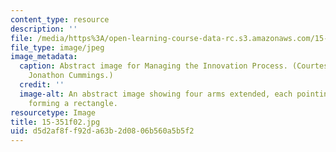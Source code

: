 ```yaml
---
content_type: resource
description: ''
file: /media/https%3A/open-learning-course-data-rc.s3.amazonaws.com/15-351-managing-the-innovation-process-fall-2002/d5d2af8ff92da63b2d0806b560a5b5f2_15-351f02.jpg
file_type: image/jpeg
image_metadata:
  caption: Abstract image for Managing the Innovation Process. (Courtesy of Prof.
    Jonathon Cummings.)
  credit: ''
  image-alt: An abstract image showing four arms extended, each pointing at the next,
    forming a rectangle.
resourcetype: Image
title: 15-351f02.jpg
uid: d5d2af8f-f92d-a63b-2d08-06b560a5b5f2
---
```

